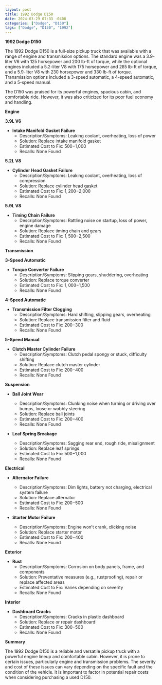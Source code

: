 ```yaml
---
layout: post
title: 1992 Dodge D150
date: 2024-03-29 07:33 -0400
categories: ["Dodge", "D150"]
tags: ["Dodge", "D150", "1992"]
---
```

**1992 Dodge D150**

The 1992 Dodge D150 is a full-size pickup truck that was available with a range of engine and transmission options. The standard engine was a 3.9-liter V6 with 125 horsepower and 200 lb-ft of torque, while the optional engines included a 5.2-liter V8 with 175 horsepower and 285 lb-ft of torque, and a 5.9-liter V8 with 230 horsepower and 330 lb-ft of torque. Transmission options included a 3-speed automatic, a 4-speed automatic, and a 5-speed manual.

The D150 was praised for its powerful engines, spacious cabin, and comfortable ride. However, it was also criticized for its poor fuel economy and handling.

**Engine**

**3.9L V6**
- **Intake Manifold Gasket Failure**
    - Description/Symptoms: Leaking coolant, overheating, loss of power
    - Solution: Replace intake manifold gasket
    - Estimated Cost to Fix: $500-$1,000
    - Recalls: None Found

**5.2L V8**
- **Cylinder Head Gasket Failure**
    - Description/Symptoms: Leaking coolant, overheating, loss of compression
    - Solution: Replace cylinder head gasket
    - Estimated Cost to Fix: $1,200-$2,000
    - Recalls: None Found

**5.9L V8**
- **Timing Chain Failure**
    - Description/Symptoms: Rattling noise on startup, loss of power, engine damage
    - Solution: Replace timing chain and gears
    - Estimated Cost to Fix: $1,500-$2,500
    - Recalls: None Found

**Transmission**

**3-Speed Automatic**
- **Torque Converter Failure**
    - Description/Symptoms: Slipping gears, shuddering, overheating
    - Solution: Replace torque converter
    - Estimated Cost to Fix: $1,000-$1,500
    - Recalls: None Found

**4-Speed Automatic**
- **Transmission Filter Clogging**
    - Description/Symptoms: Hard shifting, slipping gears, overheating
    - Solution: Replace transmission filter and fluid
    - Estimated Cost to Fix: $200-$300
    - Recalls: None Found

**5-Speed Manual**
- **Clutch Master Cylinder Failure**
    - Description/Symptoms: Clutch pedal spongy or stuck, difficulty shifting
    - Solution: Replace clutch master cylinder
    - Estimated Cost to Fix: $200-$400
    - Recalls: None Found

**Suspension**

- **Ball Joint Wear**
    - Description/Symptoms: Clunking noise when turning or driving over bumps, loose or wobbly steering
    - Solution: Replace ball joints
    - Estimated Cost to Fix: $200-$400
    - Recalls: None Found

- **Leaf Spring Breakage**
    - Description/Symptoms: Sagging rear end, rough ride, misalignment
    - Solution: Replace leaf springs
    - Estimated Cost to Fix: $500-$1,000
    - Recalls: None Found

**Electrical**

- **Alternator Failure**
    - Description/Symptoms: Dim lights, battery not charging, electrical system failure
    - Solution: Replace alternator
    - Estimated Cost to Fix: $200-$500
    - Recalls: None Found

- **Starter Motor Failure**
    - Description/Symptoms: Engine won't crank, clicking noise
    - Solution: Replace starter motor
    - Estimated Cost to Fix: $200-$400
    - Recalls: None Found

**Exterior**

- **Rust**
    - Description/Symptoms: Corrosion on body panels, frame, and components
    - Solution: Preventative measures (e.g., rustproofing), repair or replace affected areas
    - Estimated Cost to Fix: Varies depending on severity
    - Recalls: None Found

**Interior**

- **Dashboard Cracks**
    - Description/Symptoms: Cracks in plastic dashboard
    - Solution: Replace or repair dashboard
    - Estimated Cost to Fix: $300-$500
    - Recalls: None Found

**Summary**

The 1992 Dodge D150 is a reliable and versatile pickup truck with a powerful engine lineup and comfortable cabin. However, it is prone to certain issues, particularly engine and transmission problems. The severity and cost of these issues can vary depending on the specific fault and the condition of the vehicle. It is important to factor in potential repair costs when considering purchasing a used D150.
